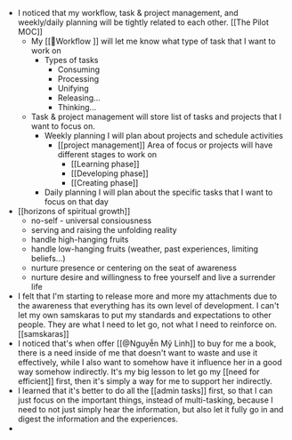 - I noticed that my workflow, task & project management, and weekly/daily planning will be tightly related to each other. [[The Pilot MOC]]
    - My [[🌱Workflow ]] will let me know what type of task that I want to work on
        - Types of tasks
            - Consuming
            - Processing
            - Unifying
            - Releasing...
            - Thinking...
    - Task & project management will store list of tasks and projects that I want to focus on.
        - Weekly planning I will plan about projects and schedule activities
            - [[project management]] Area of focus or projects will have different stages to work on
                - [[Learning phase]]
                - [[Developing phase]]
                - [[Creating phase]]
        - Daily planning I will plan about the specific tasks that I want to focus on that day
- [[horizons of spiritual growth]]
    - no-self - universal consiousness
    - serving and raising the unfolding reality
    - handle high-hanging fruits
    - handle low-hanging fruits (weather, past experiences, limiting beliefs...)
    - nurture presence or centering on the seat of awareness
    - nurture desire and willingness to free yourself and live a surrender life 
- I felt that I'm starting to release more and more my attachments due to the awareness that everything has its own level of development. I can't let my own samskaras to put my standards and expectations to other people. They are what I need to let go, not what I need to reinforce on. [[samskaras]]
-  I noticed that's when offer [[@Nguyễn Mỹ Linh]] to buy for me a book, there is a need inside of me that doesn't want to waste and use it effectively, while I also want to somehow have it influence her in a good way somehow indirectly. It's my big lesson to let go my [[need for efficient]] first, then it's simply a way for me to support her indirectly.
-  I learned that it's better to do all the [[admin tasks]] first, so that I can just focus on the important things, instead of multi-tasking, because I need to not just simply hear the information, but also let it fully go in and digest the information and the experiences.
-  
